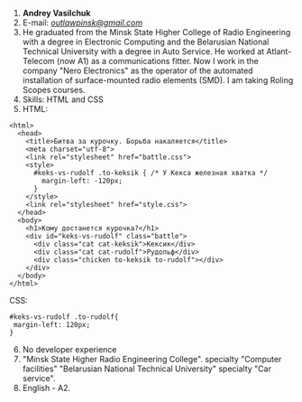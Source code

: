 1. **Andrey Vasilchuk**
2. E-mail: *outlawpinsk@gmail.com*
3. He graduated from the Minsk State Higher College of Radio Engineering with a degree in Electronic Computing and the Belarusian National Technical University with a degree in Auto Service. He worked at Atlant-Telecom (now A1) as a communications fitter. Now I work in the company "Nero Electronics" as the operator of the automated installation of surface-mounted radio elements (SMD). I am taking Roling Scopes courses.
4. Skills: HTML and CSS
5. HTML: 
```
<html>
  <head>
    <title>Битва за курочку. Борьба накаляется</title>
    <meta charset="utf-8">
    <link rel="stylesheet" href="battle.css">
    <style>
      #keks-vs-rudolf .to-keksik { /* У Кекса железная хватка */
        margin-left: -120px;
      }
    </style>
    <link rel="stylesheet" href="style.css">
  </head>
  <body>
    <h1>Кому достанется курочка?</h1>
    <div id="keks-vs-rudolf" class="battle">
      <div class="cat cat-keksik">Кексик</div>
      <div class="cat cat-rudolf">Рудольф</div>
      <div class="chicken to-keksik to-rudolf"></div>
    </div>
  </body>
</html>
```

CSS:
 ```
 #keks-vs-rudolf .to-rudolf{
  margin-left: 120px;
}
```
6. No developer experience
7. "Minsk State Higher Radio Engineering College". specialty "Computer facilities"
"Belarusian National Technical University" specialty "Car service".
8. English - A2.
